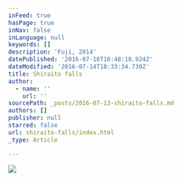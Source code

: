 ```yaml
---
inFeed: true
hasPage: true
inNav: false
inLanguage: null
keywords: []
description: 'Fuji, 2014'
datePublished: '2016-07-16T16:48:18.924Z'
dateModified: '2016-07-14T18:33:34.730Z'
title: Shiraito falls
author:
  - name: ''
    url: ''
sourcePath: _posts/2016-07-13-shiraito-falls.md
authors: []
publisher: null
starred: false
url: shiraito-falls/index.html
_type: Article

---
```

![](https://imgflo.herokuapp.com/graph/vahj1ThiexotieMo/3cb2b274b43ef7e2b5f77731a0a27ecc/croprotate.jpg?cropheight=4909&cropwidth=7360&degrees=0&input=https%3A%2F%2Fthe-grid-user-content.s3-us-west-2.amazonaws.com%2F7a0043bb-6600-42f6-be98-5f8853bbe4ef.jpg&x=0&y=0)